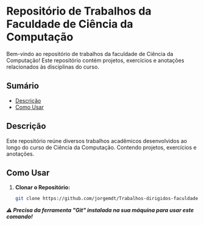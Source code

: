 # Repositório de Trabalhos da Faculdade de Ciência da Computação

Bem-vindo ao repositório de trabalhos da faculdade de Ciência da Computação! Este repositório contém projetos, exercícios e anotações relacionados às disciplinas do curso.

## Sumário

- [Descrição](#descrição)
- [Como Usar](#como-usar)

## Descrição

Este repositório reúne diversos trabalhos acadêmicos desenvolvidos ao longo do curso de Ciência da Computação. Contendo projetos, exercícios e anotações.


## Como Usar

1. **Clonar o Repositório:**
   ```bash
   git clone https://github.com/jorgemdt/Trabalhos-dirigidos-faculdade.git

**_⚠️ Precisa da ferramenta "Git" instalada na sua máquina para usar este comando!_**
